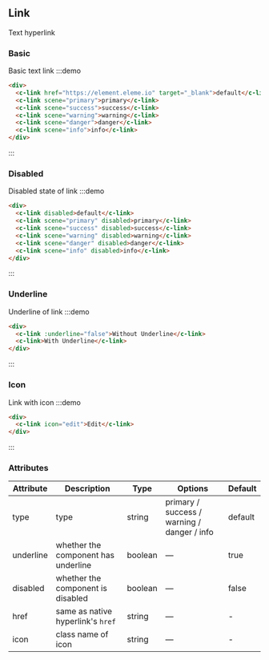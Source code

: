 ## Link

Text hyperlink

### Basic

Basic text link
:::demo

```html
<div>
  <c-link href="https://element.eleme.io" target="_blank">default</c-link>
  <c-link scene="primary">primary</c-link>
  <c-link scene="success">success</c-link>
  <c-link scene="warning">warning</c-link>
  <c-link scene="danger">danger</c-link>
  <c-link scene="info">info</c-link>
</div>
```

:::

### Disabled

Disabled state of link
:::demo

```html
<div>
  <c-link disabled>default</c-link>
  <c-link scene="primary" disabled>primary</c-link>
  <c-link scene="success" disabled>success</c-link>
  <c-link scene="warning" disabled>warning</c-link>
  <c-link scene="danger" disabled>danger</c-link>
  <c-link scene="info" disabled>info</c-link>
</div>
```

:::

### Underline

Underline of link
:::demo

```html
<div>
  <c-link :underline="false">Without Underline</c-link>
  <c-link>With Underline</c-link>
</div>
```

:::

### Icon

Link with icon
:::demo

```html
<div>
  <c-link icon="edit">Edit</c-link>
</div>
```

:::

### Attributes

| Attribute | Description                         | Type    | Options                                     | Default |
| --------- | ----------------------------------- | ------- | ------------------------------------------- | ------- |
| type      | type                                | string  | primary / success / warning / danger / info | default |
| underline | whether the component has underline | boolean | —                                           | true    |
| disabled  | whether the component is disabled   | boolean | —                                           | false   |
| href      | same as native hyperlink's `href`   | string  | —                                           | -       |
| icon      | class name of icon                  | string  | —                                           | -       |

